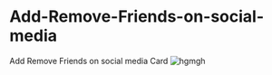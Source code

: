# Add-Remove-Friends-on-social-media
Add Remove Friends on social media Card
![hgmgh](https://github.com/mh-hamza/Add-Remove-Friends-on-social-media/assets/142193015/e9e34b2e-7f7f-4aba-aef5-df482c3a2973)
